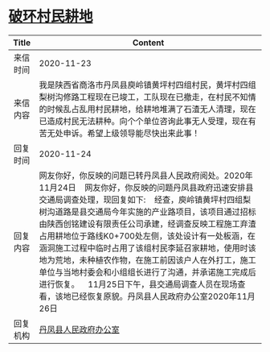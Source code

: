 # <a href="http://www.shangluo.gov.cn/zmhd/ldxxxx.jsp?urltype=leadermail.LeaderMailContentUrl&wbtreeid=1112&leadermailid=6644">破环村民耕地</a>
|Title|Content|
|:---:|---|
|来信时间|2020-11-23|
|来信内容|我是陕西省商洛市丹凤县庾岭镇黄坪村四组村民，黄坪村四组梨树沟修路工程现在已竣工，工队现在已撤走，在村民不知情的时候乱占乱用村民耕地，给耕地堆满了石渣无人清理，现在已造成村民无法耕种。向个个单位咨询此事无人受理，现在有苦无处申诉。希望上级领导能尽快出来此事！|
|回复时间|2020-11-24|
|回复内容|网友你好，你反映的问题已转丹凤县人民政府阅处。2020年11月24日    网友你好，你反映的问题丹凤县政府迅速安排县交通局调查处理，现回复如下:    经查，庾岭镇黄坪村四组梨树沟道路是县交通局今年实施的产业路项目，该项目通过招标由陕西创铭建设有限责任公司承建，经调查反映工程施工弃渣占用耕地位于路线K0+700处左侧，该处设计有一处板涵，在涵洞施工过程中临时占用了该组村民李延召家耕地，使用时该地为荒地，未种植农作物，在施工前因该户人在外打工，施工单位与当地村委会和小组组长进行了沟通，并承诺施工完成后进行恢复。    11月25日下午，县交通局调查人员在现场查看，该地已经恢复原貌。丹凤县人民政府办公室2020年11月26日|
|回复机构|<a href="../../categories/agencies/丹凤县人民政府办公室.md">丹凤县人民政府办公室</a>|
